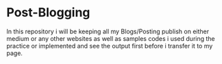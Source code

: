 # Post-Blogging
In this repository i will be keeping all my Blogs/Posting publish on either medium or any other websites as well as samples codes i used during the practice or implemented and see the output first before i transfer it to my page.
